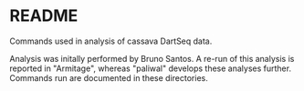 # README

Commands used in analysis of cassava DartSeq data.


Analysis was initally performed by Bruno Santos. A re-run of this analysis is reported in "Armitage", whereas "paliwal" develops these analyses further. Commands run are documented in these directories.
